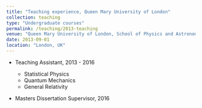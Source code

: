 ```yaml
---
title: "Teaching experience, Queen Mary University of London"
collection: teaching
type: "Undergraduate courses"
permalink: /teaching/2013-teaching
venue: "Queen Mary University of London, School of Physics and Astronomy"
date: 2013-09-01
location: "London, UK"
---
```


* Teaching Assistant, 2013 - 2016
  * Statistical Physics
  * Quantum Mechanics
  * General Relativity

* Masters Dissertation Supervisor, 2016
